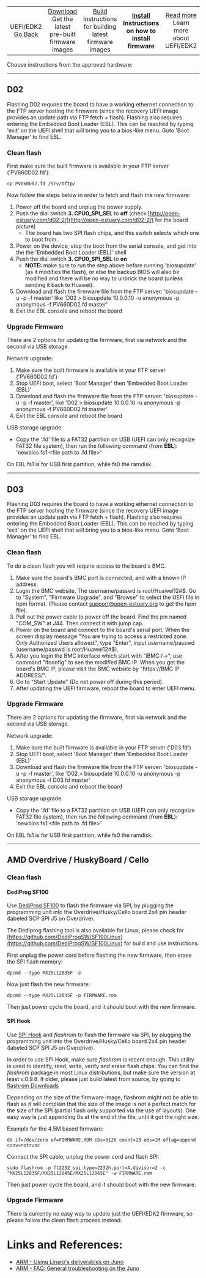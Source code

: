 <table align="center">
<tr>
    <td align="center">UEFI/EDK2<br><a href="../README.md">Go Back</a></td>
    <td align="center"><a href="">Download</a><br>Get the latest pre-built firmware images</td>
    <td align="center"><a href="Build.md">Build</a><br>Instructions for building latest firmware images</td>
    <th align="center"><a href="Install.md">Install</a><br>Instructions on how to install firmware</td>
    <td align="center"><a href="README.md">Read more</a><br>Learn more about UEFI/EDK2</td>
</tr>
</table>

Choose instructions from the approved hardware:

***

## D02

Flashing D02 requires the board to have a working ethernet connection to the FTP server hosting the firmware (since the recovery UEFI image provides an update path via FTP fetch + flash). Flashing also requires entering the Embedded Boot Loader (EBL). This can be reached by typing 'exit' on the UEFI shell that will bring you to a bios-like menu. Goto 'Boot Manager' to find EBL.

### Clean flash

First make sure the built firmware is available in your FTP server ('PV660D02.fd'):

```shell
cp PV660D02.fd /srv/tftp/
```

Now follow the steps below in order to fetch and flash the new firmware:

1. Power off the board and unplug the power supply.
2. Push the dial switch **3. CPU0_SPI_SEL** to **off** (check [http://open-estuary.com/d02-2/](http://open-estuary.com/d02-2/) for the board picture)
   - The board has two SPI flash chips, and this switch selects which one to boot from.
3. Power on the device, stop the boot from the serial console, and get into the the 'Embedded Boot Loader (EBL)' shell
4. Push the dial switch **3. CPU0_SPI_SEL** to **on**
   - **NOTE:** make sure to run the step above before running 'biosupdate' (as it modifies the flash), or else the backup BIOS will also be modified and there will be no way to unbrick the board (unless sending it back to Huawei).
5. Download and flash the firmware file from the FTP server:
'biosupdate <server ip> -u <user> -p <password> -f <UEFI image file name> master' like
'D02 > biosupdate 10.0.0.10 -u anonymous -p anonymous -f PV660D02.fd master'
6. Exit the EBL console and reboot the board

### Upgrade Firmware

There are 2 options for updating the firmware, first via network and the second via USB storage.

Network upgrade:

1. Make sure the built firmware is available in your FTP server ('PV660D02.fd')
2. Stop UEFI boot, select 'Boot Manager' then 'Embedded Boot Loader (EBL)'
3. Download and flash the firmware file from the FTP server:
'biosupdate <server ip> -u <user> -p <password> -f <UEFI image file name> master', like
'D02 > biosupdate 10.0.0.10 -u anonymous -p anonymous -f PV660D02.fd master'
4. Exit the EBL console and reboot the board

USB storage upgrade:
- Copy the '.fd' file to a FAT32 partition on USB (UEFI can only recognize FAT32 file system), then run the following command (from **EBL**):
'newbios fs1:\<file path to .fd file>'

On EBL fs1 is for USB first partition, while fs0 the ramdisk.

***

## D03

Flashing D03 requires the board to have a working ethernet connection to the FTP server hosting the firmware (since the recovery UEFI image provides an update path via FTP fetch + flash). Flashing also requires entering the Embedded Boot Loader (EBL). This can be reached by typing 'exit' on the UEFI shell that will bring you to a bios-like menu. Goto 'Boot Manager' to find EBL.

### Clean flash

To do a clean flash you will require access to the board's BMC.

1. Make sure the board's BMC port is connected, and with a known IP address.
2. Login the BMC website, The username/passwd is root/Huawei12#$. Go to "System", "Firmware Upgrade", and "Browse" to select the UEFI file in hpm format. (Please contact support@open-estuary.org to get the hpm file).
3. Pull out the power cable to power off the board. Find the pin named "COM_SW" at J44. Then connect it with jump cap.
4. Power on the board and connect to the board's serial port. When the screen display message "You are trying to access a restricted zone. Only Authorized Users allowed.", type "Enter", input username/passwd (username/passwd is root/Huawei12#$).
5. After you login the BMC interface which start with "iBMC:/->", use command "ifconfig" to see the modified BMC IP. When you get the board's BMC IP, please visit the BMC website by "https://BMC IP ADDRESS/".
6. Go to "Start Update" (Do not power off during this period).
7. After updating the UEFI firmware, reboot the board to enter UEFI menu.

### Upgrade Firmware

There are 2 options for updating the firmware, first via network and the second via USB storage.

Network upgrade:

1. Make sure the built firmware is available in your FTP server ('D03.fd')
2. Stop UEFI boot, select 'Boot Manager' then 'Embedded Boot Loader (EBL)'
3. Download and flash the firmware file from the FTP server:
'biosupdate <server ip> -u <user> -p <password> -f <UEFI image file name> master', like
'D02 > biosupdate 10.0.0.10 -u anonymous -p anonymous -f D03.fd master'
4. Exit the EBL console and reboot the board

USB storage upgrade:
- Copy the '.fd' file to a FAT32 partition on USB (UEFI can only recognize FAT32 file system), then run the following command (from **EBL**):
'newbios fs1:\<file path to .fd file>'

On EBL fs1 is for USB first partition, while fs0 the ramdisk.

***

## AMD Overdrive / HuskyBoard / Cello

### Clean flash

#### DediProg SF100

Use [DediProg SF100](http://www.dediprog.com/pd/spi-flash-solution/sf100) to flash the firmware via SPI, by plugging the programming unit into the Overdrive/Husky/Cello board 2x4 pin header (labeled SCP SPI J5 on Overdrive).

The Dediprog flashing tool is also available for Linux, please check for [https://github.com/DediProgSW/SF100Linux](https://github.com/DediProgSW/SF100Linux) for build and use instructions.

First unplug the power cord before flashing the new firmware, then erase the SPI flash memory:

```shell
dpcmd --type MX25L12835F -e
```

Now just flash the new firmware:

```shell
dpcmd --type MX25L12835F -p FIRMWARE.rom
```

Then just power cycle the board, and it should boot with the new firmware.

#### SPI Hook

Use [SPI Hook](http://www.tincantools.com/SPI_Hook.html) and _flashrom_ to flash the firmware via SPI, by plugging the programming unit into the Overdrive/Husky/Cello board 2x4 pin header (labeled SCP SPI J5 on Overdrive).

In order to use SPI Hook, make sure _flashrom_ is recent enough. This utility is used to identify, read, write, verify and erase flash chips. You can find the _flashrom_ package in most Linux distributions, but make sure the version at least v.0.9.8. If older, please just build latest from source, by going to [flashrom Downloads](https://www.flashrom.org/Downloads)

Depending on the size of the firmware image, flashrom might not be able to flash as it will complain that the size of the image is not a perfect match for the size of the SPI (partial flash only supported via the use of layouts). One easy way is just appending 0s at the end of the file, until it got the right size.

Example for the 4.5M based firmware:

```shell
dd if=/dev/zero of=FIRMWARE.ROM ibs=512K count=23 obs=1M oflag=append conv=notrunc
```

Connect the SPI cable, unplug the power cord and flash SPI:

```shell
sudo flashrom -p ft2232_spi:type=2232h,port=A,divisor=2 -c "MX25L12835F/MX25L12845E/MX25L12865E" -w FIRMWARE.rom
```

Then just power cycle the board, and it should boot with the new firmware.

### Upgrade Firmware

There is currently no easy way to update just the UEFI/EDK2 firmware, so please follow the clean flash process instead.

# Links and References:

- [ARM - Using Linaro's deliverables on Juno](https://community.arm.com/docs/DOC-10804)
- [ARM - FAQ: General troubleshooting on the Juno](https://community.arm.com/docs/DOC-8396)
